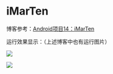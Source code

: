 # iMarTen

博客参考：[Android项目14：iMarTen](https://fanandjiu.com/Android%E9%A1%B9%E7%9B%AE14%EF%BC%9AiMarTen/)

运行效果显示：（上述博客中也有运行图片）


![](https://android-1300729795.cos.ap-chengdu.myqcloud.com/project/iMarTen/iMar_demo_1.gif)

![](https://android-1300729795.cos.ap-chengdu.myqcloud.com/project/iMarTen/iMar_demo_2.gif)
